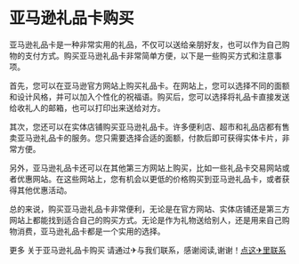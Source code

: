 # 亚马逊礼品卡购买

亚马逊礼品卡是一种非常实用的礼品，不仅可以送给亲朋好友，也可以作为自己购物的支付方式。购买亚马逊礼品卡非常简单方便，以下是一些购买方式和注意事项。

首先，您可以在亚马逊官方网站上购买礼品卡。在网站上，您可以选择不同的面额和设计风格，并可以加入个性化的祝福语。购买后，您可以选择将礼品卡直接发送给收礼人的邮箱，也可以打印出来送给对方。

其次，您还可以在实体店铺购买亚马逊礼品卡。许多便利店、超市和礼品店都有售卖亚马逊礼品卡的服务。您只需要选择合适的面额，付款后即可获得实体卡片，非常方便。

另外，亚马逊礼品卡还可以在其他第三方网站上购买，比如一些礼品卡交易网站或者优惠网站。在这些网站上，您有机会以更低的价格购买到亚马逊礼品卡，或者获得其他优惠活动。

总的来说，购买亚马逊礼品卡非常便利，无论是在官方网站、实体店铺还是第三方网站上都能找到适合自己的购买方式。无论是作为礼物送给别人，还是用来自己购物消费，亚马逊礼品卡都是一个实用的选择。

更多 关于亚马逊礼品卡购买 请通过✈与我们联系，感谢阅读,谢谢！[点这✈里联系](https://www.k02.cc)